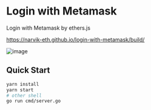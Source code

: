 # Login with Metamask

Login with Metamask by ethers.js

https://narvik-eth.github.io/login-with-metamask/build/

![image](https://user-images.githubusercontent.com/93658609/151940696-d6329308-1cea-4e24-93eb-9c24d7351806.png)

## Quick Start

```sh
yarn install
yarn start
# other shell
go run cmd/server.go
```
